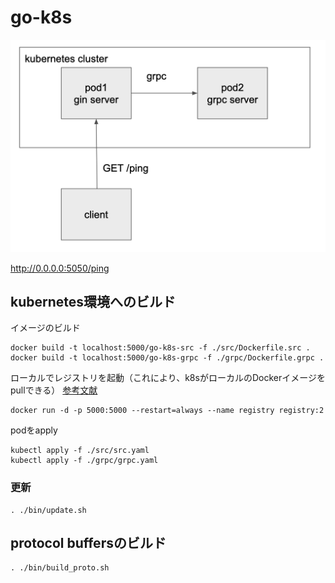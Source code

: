 # go-k8s

<img src="./docs/figure.png" />

http://0.0.0.0:5050/ping

## kubernetes環境へのビルド

イメージのビルド

```
docker build -t localhost:5000/go-k8s-src -f ./src/Dockerfile.src .
docker build -t localhost:5000/go-k8s-grpc -f ./grpc/Dockerfile.grpc .
```

ローカルでレジストリを起動（これにより、k8sがローカルのDockerイメージをpullできる） [参考文献](https://stackoverflow.com/questions/57167104/how-to-use-local-docker-image-in-kubernetes-via-kubectl)


```
docker run -d -p 5000:5000 --restart=always --name registry registry:2
```

podをapply

```
kubectl apply -f ./src/src.yaml
kubectl apply -f ./grpc/grpc.yaml
```

### 更新

```
. ./bin/update.sh
```

## protocol buffersのビルド

```
. ./bin/build_proto.sh
```
